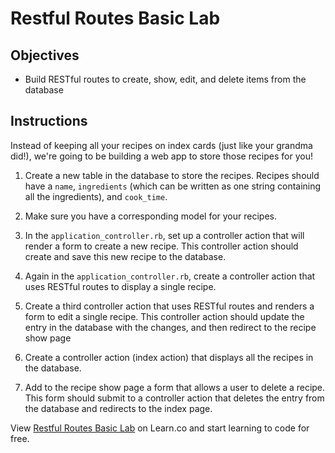  # Restful Routes Basic Lab

## Objectives

- Build RESTful routes to create, show, edit, and delete items from the
  database

## Instructions

Instead of keeping all your recipes on index cards (just like your grandma
did!), we're going to be building a web app to store those recipes for you!

1.  Create a new table in the database to store the recipes. Recipes should have
    a `name`, `ingredients` (which can be written as one string containing all the
    ingredients), and `cook_time`.

2.  Make sure you have a corresponding model for your recipes.

3.  In the `application_controller.rb`, set up a controller action that will
    render a form to create a new recipe. This controller action should create and
    save this new recipe to the database.

4.  Again in the `application_controller.rb`, create a controller action that
    uses RESTful routes to display a single recipe.

5.  Create a third controller action that uses RESTful routes and renders a form
    to edit a single recipe. This controller action should update the entry in the
    database with the changes, and then redirect to the recipe show page

6.  Create a controller action (index action) that displays all the recipes in
    the database.

7.  Add to the recipe show page a form that allows a user to delete a recipe.
    This form should submit to a controller action that deletes the entry from the
    database and redirects to the index page.

<p data-visibility='hidden'>View <a href='https://learn.co/lessons/sinatra-restful-routes-lab' title='Restful Routes Basic Lab'>Restful Routes Basic Lab</a> on Learn.co and start learning to code for free.</p>
